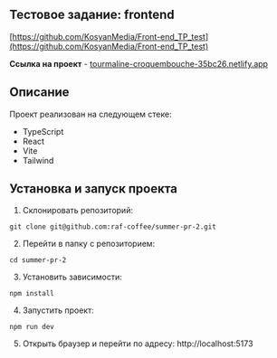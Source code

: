 ## Тестовое задание: frontend

[https://github.com/KosyanMedia/Front-end_TP_test](https://github.com/KosyanMedia/Front-end_TP_test)

**Ссылка на проект** - [tourmaline-croquembouche-35bc26.netlify.app](https://tourmaline-croquembouche-35bc26.netlify.app/)

## Описание

Проект реализован на следующем стеке:

- TypeScript
- React
- Vite
- Tailwind

## Установка и запуск проекта

1. Склонировать репозиторий:

```
git clone git@github.com:raf-coffee/summer-pr-2.git
```

2. Перейти в папку с репозиторием:

```
cd summer-pr-2
```

3. Установить зависимости:

```
npm install
```

4. Запустить проект:

```
npm run dev
```

5. Открыть браузер и перейти по адресу: http://localhost:5173

